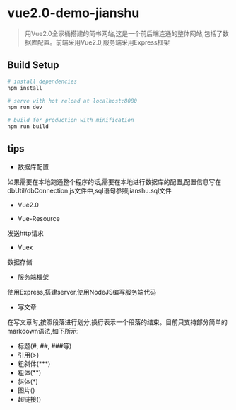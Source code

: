 # vue2.0-demo-jianshu

> 用Vue2.0全家桶搭建的简书网站,这是一个前后端连通的整体网站,包括了数据库配置。前端采用Vue2.0,服务端采用Express框架

## Build Setup

``` bash
# install dependencies
npm install

# serve with hot reload at localhost:8080
npm run dev

# build for production with minification
npm run build
```

## tips

- 数据库配置

如果需要在本地跑通整个程序的话,需要在本地进行数据库的配置,配置信息写在dbUtil/dbConnection.js文件中,sql语句参照jianshu.sql文件

- Vue2.0

 - Vue-Resource

 发送http请求

 - Vuex

 数据存储

- 服务端框架

使用Express,搭建server,使用NodeJS编写服务端代码

- 写文章

在写文章时,按照段落进行划分,换行表示一个段落的结束。目前只支持部分简单的markdown语法,如下所示:

 - 标题(#, ##, ###等)
 - 引用(>)
 - 粗斜体(***)
 - 粗体(**)
 - 斜体(*)
 - 图片(![]())
 - 超链接([]())



